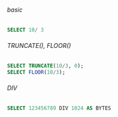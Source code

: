 ###### basic
```sql
SELECT 10/ 3
```
  
###### TRUNCATE(), FLOOR()
```sql
SELECT TRUNCATE(10/3, 0);
SELECT FLOOR(10/3);
```
  
###### DIV
```sql
SELECT 123456789 DIV 1024 AS BYTES
```
